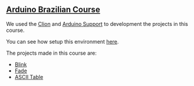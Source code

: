 ## [Arduino Brazilian Course](https://cursodearduino.net/)

We used the [Clion](https://www.jetbrains.com/pt-br/clion/) and [Arduino Support](https://plugins.jetbrains.com/plugin/11301-arduino-support) to development the projects in this course.

You can see how setup this environment [here](https://github.com/robsonoduarte/learn-arduino/tree/master/clion-arduino/example).


The projects made in this course are:

* [Blink](https://github.com/robsonoduarte/learn-arduino/tree/master/arduino-courses/arduino-brazilian-course/blink)
* [Fade](https://github.com/robsonoduarte/learn-arduino/tree/master/arduino-courses/arduino-brazilian-course/fade)
* [ASCII Table](https://github.com/robsonoduarte/learn-arduino/tree/master/arduino-courses/arduino-brazilian-course/asc2table)
